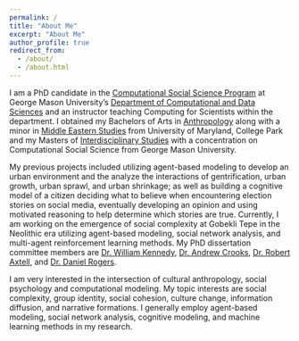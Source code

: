 ```yaml
---
permalink: /
title: "About Me"
excerpt: "About Me"
author_profile: true
redirect_from: 
  - /about/
  - /about.html
---
```


I am a PhD candidate in the [Computational Social Science Program](https://science.gmu.edu/academics/departments-units/computational-data-sciences/computational-social-science-phd) at George Mason University’s [Department of Computational and Data Sciences](https://science.gmu.edu/academics/departments-units/computational-data-sciences) and an instructor teaching Computing for Scientists within the department. I obtained my Bachelors of Arts in [Anthropology](https://anth.umd.edu/) along with a minor in [Middle Eastern Studies](http://history.umd.edu/undergraduate/programs/middleeast) from University of Maryland, College Park and my Masters of [Interdisciplinary Studies](https://mais.gmu.edu/programs/la-mais-isin-css) with a concentration on Computational Social Science from George Mason University.

My previous projects included utilizing agent-based modeling to develop an urban environment and the analyze the interactions of gentrification, urban growth, urban sprawl, and urban shrinkage; as well as building a cognitive model of a citizen deciding what to believe when encountering election stories on social media, eventually developing an opinion and using motivated reasoning to help determine which stories are true. Currently, I am working on the emergence of social complexity at Gobekli Tepe in the Neolithic era utilizing agent-based modeling, social network analysis, and multi-agent reinforcement learning methods. My PhD dissertation committee members are [Dr. William Kennedy](http://www.mllab.com/), [Dr. Andrew Crooks](https://www.gisagents.org/p/about-gis-and-agent-based-modeling.html), [Dr. Robert Axtell](http://css1.gmu.edu/~axtell/Rob/Home.html), and [Dr. Daniel Rogers](https://profiles.si.edu/display/nRogersd6202005).

I am very interested in the intersection of cultural anthropology, social psychology and computational modeling. My topic interests are social complexity, group identity, social cohesion, culture change, information diffusion, and narrative formations. I generally employ agent-based modeling, social network analysis, cognitive modeling, and machine learning methods in my research. 



<!--
Getting started
======
1. Register a GitHub account if you don't have one and confirm your e-mail (required!)
1. Fork [this repository](https://github.com/academicpages/academicpages.github.io) by clicking the "fork" button in the top right. 
1. Go to the repository's settings (rightmost item in the tabs that start with "Code", should be below "Unwatch"). Rename the repository "[your GitHub username].github.io", which will also be your website's URL.
1. Set site-wide configuration and create content & metadata (see below -- also see [this set of diffs](http://archive.is/3TPas) showing what files were changed to set up [an example site](https://getorg-testacct.github.io) for a user with the username "getorg-testacct")
1. Upload any files (like PDFs, .zip files, etc.) to the files/ directory. They will appear at https://[your GitHub username].github.io/files/example.pdf.  
1. Check status by going to the repository settings, in the "GitHub pages" section

Site-wide configuration
------
The main configuration file for the site is in the base directory in [_config.yml](https://github.com/academicpages/academicpages.github.io/blob/master/_config.yml), which defines the content in the sidebars and other site-wide features. You will need to replace the default variables with ones about yourself and your site's github repository. The configuration file for the top menu is in [_data/navigation.yml](https://github.com/academicpages/academicpages.github.io/blob/master/_data/navigation.yml). For example, if you don't have a portfolio or blog posts, you can remove those items from that navigation.yml file to remove them from the header. 

Create content & metadata
------
For site content, there is one markdown file for each type of content, which are stored in directories like _publications, _talks, _posts, _teaching, or _pages. For example, each talk is a markdown file in the [_talks directory](https://github.com/academicpages/academicpages.github.io/tree/master/_talks). At the top of each markdown file is structured data in YAML about the talk, which the theme will parse to do lots of cool stuff. The same structured data about a talk is used to generate the list of talks on the [Talks page](https://academicpages.github.io/talks), each [individual page](https://academicpages.github.io/talks/2012-03-01-talk-1) for specific talks, the talks section for the [CV page](https://academicpages.github.io/cv), and the [map of places you've given a talk](https://academicpages.github.io/talkmap.html) (if you run this [python file](https://github.com/academicpages/academicpages.github.io/blob/master/talkmap.py) or [Jupyter notebook](https://github.com/academicpages/academicpages.github.io/blob/master/talkmap.ipynb), which creates the HTML for the map based on the contents of the _talks directory).

--->